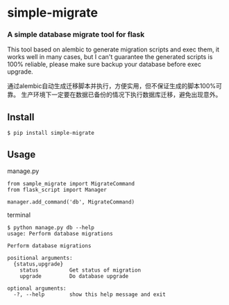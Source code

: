 # simple-migrate

### A simple database migrate tool for flask

This tool based on alembic to generate migration scripts and exec them,
it works well in many cases, but I can't guarantee the generated scripts
is 100% reliable, please make sure backup your database before exec upgrade.

通过alembic自动生成迁移脚本并执行，方便实用，但不保证生成的脚本100%可靠。
生产环境下一定要在数据已备份的情况下执行数据库迁移，避免出现意外。

## Install

    $ pip install simple-migrate


## Usage

manage.py
```
from sample_migrate import MigrateCommand
from flask_script import Manager

manager.add_command('db', MigrateCommand)
```

terminal
```
$ python manage.py db --help
usage: Perform database migrations

Perform database migrations

positional arguments:
  {status,upgrade}
    status          Get status of migration
    upgrade         Do database upgrade

optional arguments:
  -?, --help        show this help message and exit
```
